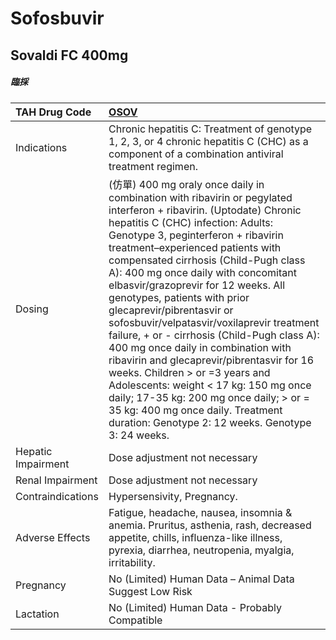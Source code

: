 # Sofosbuvir

## Sovaldi FC 400mg

##### 臨採

| TAH Drug Code      | [OSOV](https://www.tahsda.org.tw/drugs/hissearch.php?drug_code=OSOV)                                                                                                                                                                                                                                                                                                                                                                                                                                                                                                                                                                                                                                                                                                                                                 |
|:-------------------|:---------------------------------------------------------------------------------------------------------------------------------------------------------------------------------------------------------------------------------------------------------------------------------------------------------------------------------------------------------------------------------------------------------------------------------------------------------------------------------------------------------------------------------------------------------------------------------------------------------------------------------------------------------------------------------------------------------------------------------------------------------------------------------------------------------------------|
| Indications        | Chronic hepatitis C: Treatment of genotype 1, 2, 3, or 4 chronic hepatitis C (CHC) as a component of a combination antiviral treatment regimen.                                                                                                                                                                                                                                                                                                                                                                                                                                                                                                                                                                                                                                                                      |
| Dosing             | (仿單) 400 mg oraly once daily in combination with ribavirin or pegylated interferon + ribavirin. (Uptodate) Chronic hepatitis C (CHC) infection: Adults: Genotype 3, peginterferon + ribavirin treatment–experienced patients with compensated cirrhosis (Child-Pugh class A): 400 mg once daily with concomitant elbasvir/grazoprevir for 12 weeks. All genotypes, patients with prior glecaprevir/pibrentasvir or sofosbuvir/velpatasvir/voxilaprevir treatment failure, + or - cirrhosis (Child-Pugh class A): 400 mg once daily in combination with ribavirin and glecaprevir/pibrentasvir for 16 weeks. Children > or =3 years and Adolescents: weight < 17 kg: 150 mg once daily; 17-35 kg: 200 mg once daily; > or = 35 kg: 400 mg once daily. Treatment duration: Genotype 2: 12 weeks. Genotype 3: 24 weeks. |
| Hepatic Impairment | Dose adjustment not necessary                                                                                                                                                                                                                                                                                                                                                                                                                                                                                                                                                                                                                                                                                                                                                                                        |
| Renal Impairment   | Dose adjustment not necessary                                                                                                                                                                                                                                                                                                                                                                                                                                                                                                                                                                                                                                                                                                                                                                                        |
| Contraindications  | Hypersensivity, Pregnancy.                                                                                                                                                                                                                                                                                                                                                                                                                                                                                                                                                                                                                                                                                                                                                                                           |
| Adverse Effects    | Fatigue, headache, nausea, insomnia & anemia. Pruritus, asthenia, rash, decreased appetite, chills, influenza-like illness, pyrexia, diarrhea, neutropenia, myalgia, irritability.                                                                                                                                                                                                                                                                                                                                                                                                                                                                                                                                                                                                                                   |
| Pregnancy          | No (Limited) Human Data – Animal Data Suggest Low Risk                                                                                                                                                                                                                                                                                                                                                                                                                                                                                                                                                                                                                                                                                                                                                               |
| Lactation          | No (Limited) Human Data - Probably Compatible                                                                                                                                                                                                                                                                                                                                                                                                                                                                                                                                                                                                                                                                                                                                                                        |

